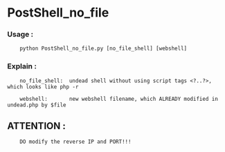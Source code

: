 # PostShell_no_file

### Usage :  
        

```python
    python PostShell_no_file.py [no_file_shell] [webshell]  
```

### Explain :  
        

```
    no_file_shell:  undead shell without using script tags <?..?>, which looks like php -r  
	  
    webshell:       new webshell filename, which ALREADY modified in undead.php by $file
```

  

## ATTENTION :  
        DO modify the reverse IP and PORT!!!